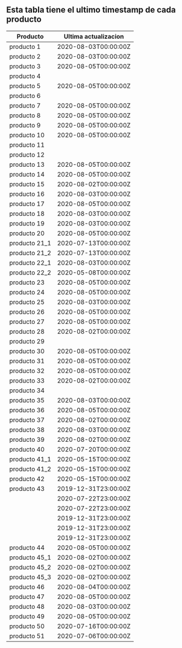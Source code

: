 ## Esta tabla tiene el ultimo timestamp de cada producto
|Producto|Ultima actualizacion |
|------ |------ |
|producto 1|2020-08-03T00:00:00Z|
|producto 2|2020-08-03T00:00:00Z|
|producto 3|2020-08-05T00:00:00Z|
|producto 4|
|producto 5|2020-08-05T00:00:00Z|
|producto 6|
|producto 7|2020-08-05T00:00:00Z|
|producto 8|2020-08-05T00:00:00Z|
|producto 9|2020-08-05T00:00:00Z|
|producto 10|2020-08-05T00:00:00Z|
|producto 11|
|producto 12|
|producto 13|2020-08-05T00:00:00Z|
|producto 14|2020-08-05T00:00:00Z|
|producto 15|2020-08-02T00:00:00Z|
|producto 16|2020-08-03T00:00:00Z|
|producto 17|2020-08-05T00:00:00Z|
|producto 18|2020-08-03T00:00:00Z|
|producto 19|2020-08-03T00:00:00Z|
|producto 20|2020-08-05T00:00:00Z|
|producto 21_1|2020-07-13T00:00:00Z|
|producto 21_2|2020-07-13T00:00:00Z|
|producto 22_1|2020-08-03T00:00:00Z|
|producto 22_2|2020-05-08T00:00:00Z|
|producto 23|2020-08-05T00:00:00Z|
|producto 24|2020-08-05T00:00:00Z|
|producto 25|2020-08-03T00:00:00Z|
|producto 26|2020-08-05T00:00:00Z|
|producto 27|2020-08-05T00:00:00Z|
|producto 28|2020-08-02T00:00:00Z|
|producto 29|
|producto 30|2020-08-05T00:00:00Z|
|producto 31|2020-08-05T00:00:00Z|
|producto 32|2020-08-05T00:00:00Z|
|producto 33|2020-08-02T00:00:00Z|
|producto 34|
|producto 35|2020-08-03T00:00:00Z|
|producto 36|2020-08-05T00:00:00Z|
|producto 37|2020-08-02T00:00:00Z|
|producto 38|2020-08-03T00:00:00Z|
|producto 39|2020-08-02T00:00:00Z|
|producto 40|2020-07-20T00:00:00Z|
|producto 41_1|2020-05-15T00:00:00Z|
|producto 41_2|2020-05-15T00:00:00Z|
|producto 42|2020-05-15T00:00:00Z|
|producto 43|2019-12-31T23:00:00Z|
| |2020-07-22T23:00:00Z|
| |2020-07-22T23:00:00Z|
| |2019-12-31T23:00:00Z|
| |2019-12-31T23:00:00Z|
| |2019-12-31T23:00:00Z|
|producto 44|2020-08-05T00:00:00Z|
|producto 45_1|2020-08-02T00:00:00Z|
|producto 45_2|2020-08-02T00:00:00Z|
|producto 45_3|2020-08-02T00:00:00Z|
|producto 46|2020-08-04T00:00:00Z|
|producto 47|2020-08-05T00:00:00Z|
|producto 48|2020-08-03T00:00:00Z|
|producto 49|2020-08-05T00:00:00Z|
|producto 50|2020-07-16T00:00:00Z|
|producto 51|2020-07-06T00:00:00Z|
